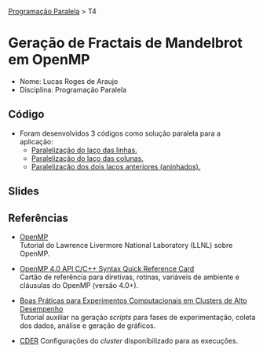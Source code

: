[Programação Paralela](https://github.com/lucasroges/elc139-2019a) > T4

# Geração de Fractais de Mandelbrot em OpenMP

- Nome: Lucas Roges de Araujo
- Disciplina: Programação Paralela

## Código

- Foram desenvolvidos 3 códigos como solução paralela para a aplicação:
	- [Paralelização do laço das linhas.](fractalpar1.cpp)
	- [Paralelização do laço das colunas.](fractalpar2.cpp)
	- [Paralelização dos dois laços anteriores (aninhados).](fractalpar3.cpp)

## Slides

<!--TODO-->

## Referências

- [OpenMP](https://computing.llnl.gov/tutorials/openMP/)  
  Tutorial do Lawrence Livermore National Laboratory (LLNL) sobre OpenMP.

- [OpenMP 4.0 API C/C++ Syntax Quick Reference Card](https://www.openmp.org/wp-content/uploads/OpenMP-4.0-C.pdf)  
  Cartão de referência para diretivas, rotinas, variáveis de ambiente e cláusulas do OpenMP (versão 4.0+).

- [Boas Práticas para Experimentos Computacionais em Clusters de Alto Desempenho](https://github.com/viniciusvgp/tutorial-mc-erad-2019)  
  Tutorial auxiliar na geração *scripts* para fases de experimentação, coleta dos dados, análise e geração de gráficos.

- [CDER](https://help.rs.gsu.edu/display/PD/CDER)
  Configurações do *cluster* disponibilizado para as execuções.
